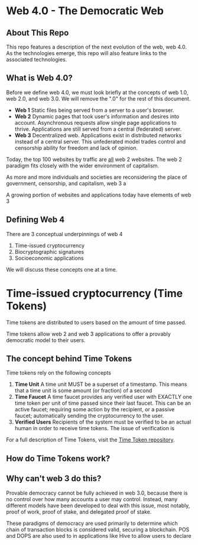 # Web 4.0 - The Democratic Web

## About This Repo 

This repo features a description of the next evolution of the web, web 4.0. As the technologies emerge, this repo will also feature links to the  associated technologies.

## What is Web 4.0?

Before we define web 4.0, we must look briefly at the concepts of web 1.0, web 2.0, and web 3.0. We will remove the ".0" for the rest of this document.

 - **Web 1**
Static files being served from a server to a user's browser.
 - **Web 2**
Dynamic pages that took user's information and desires into account. Asynchronous requests allow single page applications to thrive. Applications are still served from a central (federated) server.
 - **Web 3**
Decentralized web. Applications exist in distributed networks instead of a central server. This unfederated model trades control and censorship ability for freedom and lack of opinion. 

Today, the top 100 websites by traffic are [all](https://www.alexa.com/topsites) web 2 websites. The web 2 paradigm fits closely with the wider environment of capitalism. 

As more and more individuals and societies are reconsidering the place of government, censorship, and capitalism,  web 3 a

A growing portion of websites and applications today have elements of web 3 

## Defining Web 4

There are 3 conceptual underpinnings of web 4

 1. Time-issued cryptocurrency 
 2. Biocryptographic signatures
 3. Socioeconomic applications

We will discuss these concepts one at a time.

# Time-issued cryptocurrency (Time Tokens) 

Time tokens are distributed to users based on the amount of time passed.  

Time tokens allow web 2 and web 3 applications to offer a provably democratic model to their users. 

## The concept behind Time Tokens

Time tokens rely on the following concepts

 1. **Time Unit**
A time unit MUST be a superset of a timestamp. This means that a time unit is some amount (or fraction) of a second
 2. **Time Faucet**
A time faucet provides any verified user with EXACTLY one time token per unit of time passed since their last faucet. This can be an active faucet; requiring some action by the recipient, or a passive faucet; automatically sending the cryptocurrency to the user.
 3. **Verified Users**
Recipients of the system must be verified to be an actual human in order to receive time tokens. The issue of verification is 

For a full description of Time Tokens, visit the  [Time Token repository](https://github.com/dougbutner/time-token). 


## How do Time Tokens work?



## Why can't web 3 do this?
Provable democracy cannot be fully achieved in web 3.0, because there is no control over how many accounts a user may control. Instead, many different models have been developed to deal with this issue, most notably, proof of work, proof of stake, and delegated proof of stake. 

These paradigms of democracy are used primarily to determine which chain of transaction blocks is considered valid, securing a blockchain. POS and DOPS are also used to in applications like Hive to allow users to declare 

<!--stackedit_data:
eyJoaXN0b3J5IjpbMTY5NzM0NDk0NSwtNjE4MzYzMTk4LDM2Mz
Q3NjQyMSwtMTU1MTA5NDI2NSwxOTUyNzIzNTU4LDE3MDUwNjU4
NSw1MDg5NDIyMzUsMzY4MjE0Njc1LDc2OTA5MzMyMF19
-->
